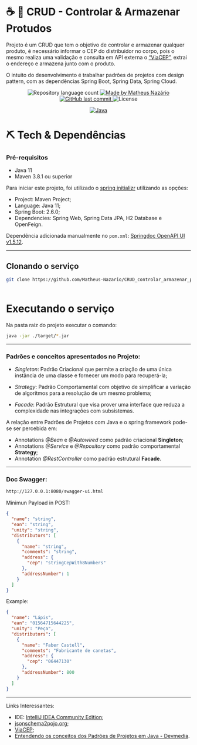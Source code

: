 # ☕ 🍃 CRUD - Controlar & Armazenar Protudos 

Projeto é um CRUD que tem o objetivo de controlar e armazenar qualquer produto, é necessário informar o CEP do distribuidor no corpo, pois o mesmo realiza uma validação e consulta em API externa o [“ViaCEP”](https://viacep.com.br), extrai o endereço e armazena junto com o produto.

O intuito do desenvolvimento é trabalhar padrões de projetos com design pattern, com as dependências Spring Boot, Spring Data, Spring Cloud.

<p align="center">
	<img alt="Repository language count" src="https://img.shields.io/github/languages/count/Matheus-Nazario/CRUD_controlar_armazenar_protudos">
	<a href="https://www.linkedin.com/in/matheus-naz%C3%A1rio-676411b3/">
		<img alt="Made by Matheus Nazário" src="https://img.shields.io/badge/Made%20By-Matheus%20Naz%C3%A1rio-green">
	</a>
	<a href="https://github.com/Matheus-Nazario/CRUD_controlar_armazenar_protudos/commits/master">
		<img alt="GitHub last commit" src="https://img.shields.io/github/last-commit/Matheus-Nazario/CRUD_controlar_armazenar_protudos?color=blue">
	</a>
	<img alt="License" src="https://img.shields.io/badge/license-MIT-brightgreen?color=blue">
</p>

<p align="center">
	<a href="https://www.oracle.com/br/java/">
	  <img alt="Java" src="https://img.shields.io/static/v1?color=red&label=Dev&message=Java&style=for-the-badge&logo=Java">
	</a>
</p>

# ⛏  Tech & Dependências

### Pré-requisitos

*   Java 11
*   Maven 3.8.1 ou superior

Para iniciar este projeto, foi utilizado o [spring initializr](https://start.spring.io/) utilizando as opções:
* Project: Maven Project;
* Language: Java 11;
* Spring Boot: 2.6.0;
* Dependencies: Spring Web, Spring Data JPA, H2 Database e OpenFeign.

Dependência adicionada manualmente no `pom.xml`: [Springdoc OpenAPI UI v1.5.12](https://mvnrepository.com/artifact/org.springdoc/springdoc-openapi-ui/1.5.12).

<hr>

## Clonando o serviço

```sh
git clone https://github.com/Matheus-Nazario/CRUD_controlar_armazenar_protudos.git
 
```

# Executando o serviço

Na pasta raiz do projeto executar o comando:

```sh
java -jar ./target/*.jar
```

<hr>

### Padrões e conceitos apresentados no Projeto:

* *Singleton*: Padrão Criacional que permite a criação de uma única instância de uma classe e fornecer um modo para recuperá-la;

* *Strategy*: Padrão Comportamental com objetivo de simplificar a variação de algoritmos para a resolução de um mesmo problema;

* *Facade*: Padrão Estrutural que visa prover uma interface que reduza a complexidade nas integrações com subsistemas.

A relação entre Padrões de Projetos com Java e o spring framework pode-se ser percebida em:
* Annotations *@Bean* e *@Autowired* como padrão criacional **Singleton**;
* Annotations *@Service* e *@Repository* como padrão comportamental **Strategy**;
* Annotation *@RestController* como padrão estrutural **Facade**.

<hr>

### Doc Swagger:

```sh
http://127.0.0.1:8080/swagger-ui.html
```

Minimun Payload in POST: 
```JSON
{
  "name": "string",
  "ean": "string",
  "unity": "string",
  "distributors": [
    {
      "name": "string",
      "comments": "string",
      "address": {
        "cep": "stringCepWith8Numbers"
      },
	  "addressNumber": 1
    }
  ]
}
```
Example:
```JSON
{
  "name": "Lápis",
  "ean": "01564715644225",
  "unity": "Peça",
  "distributors": [
    {
      "name": "Faber Castell",
      "comments": "Fabricante de canetas",
      "address": {
        "cep": "06447130"
      },
      "addressNumber": 800
    }
  ]
}
```

<hr>

Links Interessantes:

* IDE: [IntelliJ IDEA Community Edition](https://www.jetbrains.com/idea/);
* [jsonschema2pojo.org](https://www.jsonschema2pojo.org);
* [ViaCEP](https://viacep.com.br);
* [Entendendo os conceitos dos Padrões de Projetos em Java - Devmedia](https://www.devmedia.com.br/entendendo-os-conceitos-dos-padroes-de-projetos-em-java/29083).

